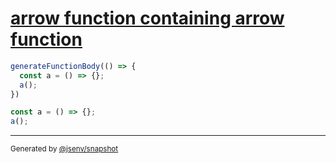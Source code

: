 # [arrow function containing arrow function](../../function_parser.test.js#L10)

```js
generateFunctionBody(() => {
  const a = () => {};
  a();
})
```

```js
const a = () => {};
a();
```
---
<sub>
  Generated by <a href="https://github.com/jsenv/core/tree/main/packages/independent/snapshot">@jsenv/snapshot</a>
</sub>